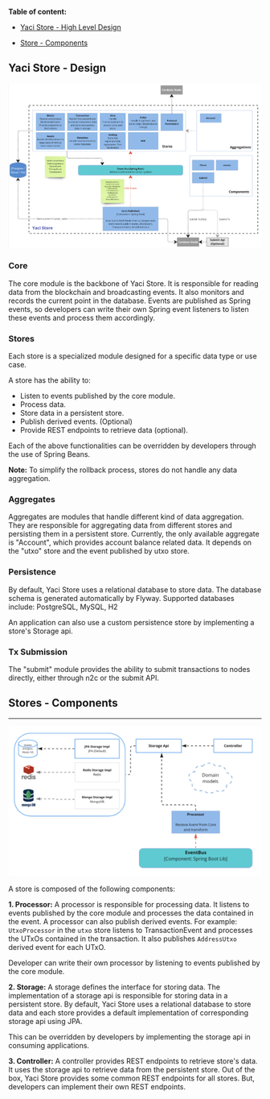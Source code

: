 **Table of content:**

- [Yaci Store - High Level Design](#highlevel-design)

- [Store - Components](#store-design)


<a id="highlevel-design"></a>
## Yaci Store - Design

![High Level Design](images/component-diagram.png)

### Core

The core module is the backbone of Yaci Store. It is responsible for reading data from the blockchain and broadcasting events.
It also monitors and records the current point in the database.
Events are published as Spring events, so developers can write their own Spring event listeners to listen these events and process them accordingly.

### Stores

Each store is a specialized module designed for a specific data type or use case.

A store has the ability to:

- Listen to events published by the core module.
- Process data.
- Store data in a persistent store.
- Publish derived events. (Optional)
- Provide REST endpoints to retrieve data (optional).

Each of the above functionalities can be overridden by developers through the use of Spring Beans.

**Note:** To simplify the rollback process, stores do not handle any data aggregation.

### Aggregates

Aggregates are modules that handle different kind of data aggregation. They are responsible for aggregating data from different stores and persisting them in a persistent store.
Currently, the only available aggregate is "Account", which provides account balance related data. It depends on the "utxo" store and the event published by utxo store.

### Persistence

By default, Yaci Store uses a relational database to store data. The database schema is generated automatically by Flyway.
Supported databases include: PostgreSQL, MySQL, H2

An application can also use a custom persistence store by implementing a store's Storage api.

### Tx Submission

The "submit" module provides the ability to submit transactions to nodes directly, either through n2c or the submit API.

<a id="store-design"></a>
## Stores - Components
<hr>

![Store Design](images/store-design.png)

A store is composed of the following components:

**1. Processor:** A processor is responsible for processing data. It listens to events published by the core module and processes the data contained in the event. A processor can also publish derived events.
For example: ``UtxoProcessor`` in the ``utxo`` store listens to TransactionEvent and processes the UTxOs contained in the transaction. It also publishes ``AddressUtxo`` derived event for each UTxO.

Developer can write their own processor by listening to events published by the core module.

**2. Storage:** A storage defines the interface for storing data. The implementation of a storage api is responsible for storing data in a persistent store.
By default, Yaci Store uses a relational database to store data and each store provides a default implementation of corresponding storage api using JPA.

This can be overridden by developers by implementing the storage api in consuming applications.


**3. Controller:** A controller provides REST endpoints to retrieve store's data. It uses the storage api to retrieve data from the persistent store. 
Out of the box, Yaci Store provides some common REST endpoints for all stores. But, developers can implement their own REST endpoints.

